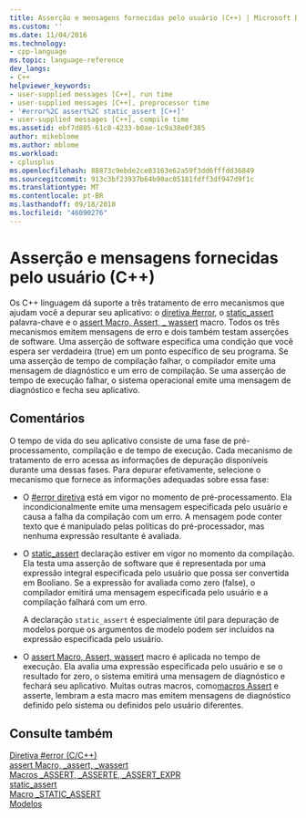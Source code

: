 ```yaml
---
title: Asserção e mensagens fornecidas pelo usuário (C++) | Microsoft Docs
ms.custom: ''
ms.date: 11/04/2016
ms.technology:
- cpp-language
ms.topic: language-reference
dev_langs:
- C++
helpviewer_keywords:
- user-supplied messages [C++], run time
- user-supplied messages [C++], preprocessor time
- '#error%2C assert%2C static_assert [C++]'
- user-supplied messages [C++], compile time
ms.assetid: ebf7d885-61c8-4233-b0ae-1c9a38e0f385
author: mikeblome
ms.author: mblome
ms.workload:
- cplusplus
ms.openlocfilehash: 88873c9ebde2ce03163e62a59f3dd6fffdd36849
ms.sourcegitcommit: 913c3bf23937b64b90ac05181fdff3df947d9f1c
ms.translationtype: MT
ms.contentlocale: pt-BR
ms.lasthandoff: 09/18/2018
ms.locfileid: "46090276"
---
```

# <a name="assertion-and-user-supplied-messages-c"></a>Asserção e mensagens fornecidas pelo usuário (C++)

Os C++ linguagem dá suporte a três tratamento de erro mecanismos que ajudam você a depurar seu aplicativo: o [diretiva #error](../preprocessor/hash-error-directive-c-cpp.md), o [static_assert](../cpp/static-assert.md) palavra-chave e o [assert Macro, Assert, _ wassert](../c-runtime-library/reference/assert-macro-assert-wassert.md) macro. Todos os três mecanismos emitem mensagens de erro e dois também testam asserções de software. Uma asserção de software especifica uma condição que você espera ser verdadeira (true) em um ponto específico de seu programa. Se uma asserção de tempo de compilação falhar, o compilador emite uma mensagem de diagnóstico e um erro de compilação. Se uma asserção de tempo de execução falhar, o sistema operacional emite uma mensagem de diagnóstico e fecha seu aplicativo.

## <a name="remarks"></a>Comentários

O tempo de vida do seu aplicativo consiste de uma fase de pré-processamento, compilação e de tempo de execução. Cada mecanismo de tratamento de erro acessa as informações de depuração disponíveis durante uma dessas fases. Para depurar efetivamente, selecione o mecanismo que fornece as informações adequadas sobre essa fase:

- O [#error diretiva](../preprocessor/hash-error-directive-c-cpp.md) está em vigor no momento de pré-processamento. Ela incondicionalmente emite uma mensagem especificada pelo usuário e causa a falha da compilação com um erro. A mensagem pode conter texto que é manipulado pelas políticas do pré-processador, mas nenhuma expressão resultante é avaliada.

- O [static_assert](../cpp/static-assert.md) declaração estiver em vigor no momento da compilação. Ela testa uma asserção de software que é representada por uma expressão integral especificada pelo usuário que possa ser convertida em Booliano. Se a expressão for avaliada como zero (false), o compilador emitirá uma mensagem especificada pelo usuário e a compilação falhará com um erro.

     A declaração `static_assert` é especialmente útil para depuração de modelos porque os argumentos de modelo podem ser incluídos na expressão especificada pelo usuário.

- O [assert Macro, Assert, wassert](../c-runtime-library/reference/assert-macro-assert-wassert.md) macro é aplicada no tempo de execução. Ela avalia uma expressão especificada pelo usuário e se o resultado for zero, o sistema emitirá uma mensagem de diagnóstico e fechará seu aplicativo. Muitas outras macros, como[macros Assert](../c-runtime-library/reference/assert-asserte-assert-expr-macros.md) e asserte, lembram a esta macro mas emitem mensagens de diagnóstico definido pelo sistema ou definidos pelo usuário diferentes.

## <a name="see-also"></a>Consulte também

[Diretiva #error (C/C++)](../preprocessor/hash-error-directive-c-cpp.md)<br/>
[assert Macro, _assert, _wassert](../c-runtime-library/reference/assert-macro-assert-wassert.md)<br/>
[Macros _ASSERT, _ASSERTE, _ASSERT_EXPR](../c-runtime-library/reference/assert-asserte-assert-expr-macros.md)<br/>
[static_assert](../cpp/static-assert.md)<br/>
[Macro _STATIC_ASSERT](../c-runtime-library/reference/static-assert-macro.md)<br/>
[Modelos](../cpp/templates-cpp.md)